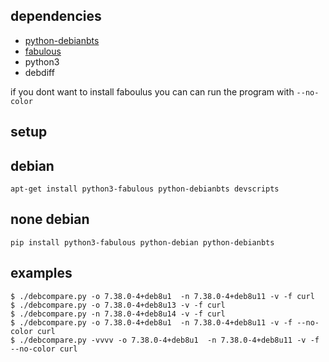 ## dependencies
  - [python-debianbts](https://github.com/venthur/python-debianbts)
  - [fabulous](https://pypi.org/project/fabulous/)
  - python3
  - debdiff

if you dont want to install faboulus you can can run the program with `--no-color`

## setup

## debian
`apt-get install python3-fabulous python-debianbts devscripts`

## none debian
`pip install python3-fabulous python-debian python-debianbts`

## examples
```
$ ./debcompare.py -o 7.38.0-4+deb8u1  -n 7.38.0-4+deb8u11 -v -f curl
$ ./debcompare.py -o 7.38.0-4+deb8u13 -v -f curl
$ ./debcompare.py -n 7.38.0-4+deb8u14 -v -f curl
$ ./debcompare.py -o 7.38.0-4+deb8u1  -n 7.38.0-4+deb8u11 -v -f --no-color curl 
$ ./debcompare.py -vvvv -o 7.38.0-4+deb8u1  -n 7.38.0-4+deb8u11 -v -f --no-color curl 
```
